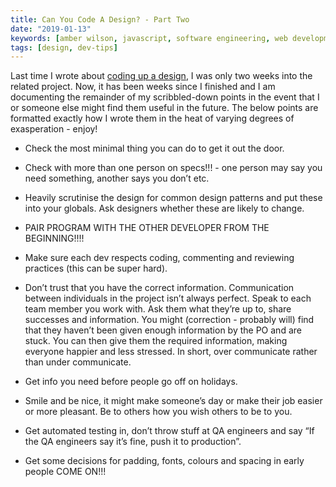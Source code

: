 ```yaml
---
title: Can You Code A Design? - Part Two
date: "2019-01-13"
keywords: [amber wilson, javascript, software engineering, web development, coding, design,communication, communicate, documentation, document]
tags: [design, dev-tips]
---
```


Last time I wrote about [coding up a design](/blog/can-you-code-a-design), I was only two weeks into the related project. Now, it has been weeks since I finished and I am documenting the remainder of my scribbled-down points in the event that I or someone else might find them useful in the future. The below points are formatted exactly how I wrote them in the heat of varying degrees of exasperation - enjoy!

*   Check the most minimal thing you can do to get it out the door.

*   Check with more than one person on specs!!! - one person may say you need something, another says you don’t etc.

*   Heavily scrutinise the design for common design patterns and put these into your globals. Ask designers whether these are likely to change.

*   PAIR PROGRAM WITH THE OTHER DEVELOPER FROM THE BEGINNING!!!!

*   Make sure each dev respects coding, commenting and reviewing practices (this can be super hard).

*   Don’t trust that you have the correct information. Communication between individuals in the project isn’t always perfect. Speak to each team member you work with. Ask them what they’re up to, share successes and information. You might (correction - probably will) find that they haven’t been given enough information by the PO and are stuck. You can then give them the required information, making everyone happier and less stressed. In short, over communicate rather than under communicate.

*   Get info you need before people go off on holidays.

*   Smile and be nice, it might make someone’s day or make their job easier or more pleasant. Be to others how you wish others to be to you.

*   Get automated testing in, don’t throw stuff at QA engineers and say “If the QA engineers say it’s fine, push it to production”.

*   Get some decisions for padding, fonts, colours and spacing in early people COME ON!!!